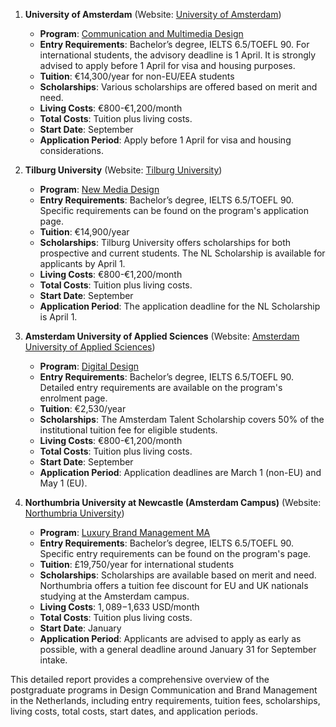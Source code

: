1. **University of Amsterdam** (Website: [University of Amsterdam](https://www.amsterdamuas.com))
   - **Program**: [Communication and Multimedia Design](https://www.amsterdamuas.com/study/education/exchange/communication-and-multimedia-design)
   - **Entry Requirements**: Bachelor’s degree, IELTS 6.5/TOEFL 90. For international students, the advisory deadline is 1 April. It is strongly advised to apply before 1 April for visa and housing purposes.
   - **Tuition**: €14,300/year for non-EU/EEA students
   - **Scholarships**: Various scholarships are offered based on merit and need.
   - **Living Costs**: €800-€1,200/month
   - **Total Costs**: Tuition plus living costs.
   - **Start Date**: September
   - **Application Period**: Apply before 1 April for visa and housing considerations.

2. **Tilburg University** (Website: [Tilburg University](https://www.tilburguniversity.edu))
   - **Program**: [New Media Design](https://www.tilburguniversity.edu/education/masters-programs/new-media-design)
   - **Entry Requirements**: Bachelor’s degree, IELTS 6.5/TOEFL 90. Specific requirements can be found on the program's application page.
   - **Tuition**: €14,900/year
   - **Scholarships**: Tilburg University offers scholarships for both prospective and current students. The NL Scholarship is available for applicants by April 1.
   - **Living Costs**: €800-€1,200/month
   - **Total Costs**: Tuition plus living costs.
   - **Start Date**: September
   - **Application Period**: The application deadline for the NL Scholarship is April 1.

3. **Amsterdam University of Applied Sciences** (Website: [Amsterdam University of Applied Sciences](https://www.amsterdamuas.com))
   - **Program**: [Digital Design](https://www.amsterdamuas.com/programmes/master-digital-design)
   - **Entry Requirements**: Bachelor’s degree, IELTS 6.5/TOEFL 90. Detailed entry requirements are available on the program's enrolment page.
   - **Tuition**: €2,530/year
   - **Scholarships**: The Amsterdam Talent Scholarship covers 50% of the institutional tuition fee for eligible students.
   - **Living Costs**: €800-€1,200/month
   - **Total Costs**: Tuition plus living costs.
   - **Start Date**: September
   - **Application Period**: Application deadlines are March 1 (non-EU) and May 1 (EU).

4. **Northumbria University at Newcastle (Amsterdam Campus)** (Website: [Northumbria University](https://www.northumbria.ac.uk))
   - **Program**: [Luxury Brand Management MA](https://www.topuniversities.com/universities/northumbria-university-newcastle/postgrad/luxury-brand-management-ma-amsterdam)
   - **Entry Requirements**: Bachelor’s degree, IELTS 6.5/TOEFL 90. Specific entry requirements can be found on the program's page.
   - **Tuition**: £19,750/year for international students
   - **Scholarships**: Scholarships are available based on merit and need. Northumbria offers a tuition fee discount for EU and UK nationals studying at the Amsterdam campus.
   - **Living Costs**: $1,089-$1,633 USD/month
   - **Total Costs**: Tuition plus living costs.
   - **Start Date**: January
   - **Application Period**: Applicants are advised to apply as early as possible, with a general deadline around January 31 for September intake.

This detailed report provides a comprehensive overview of the postgraduate programs in Design Communication and Brand Management in the Netherlands, including entry requirements, tuition fees, scholarships, living costs, total costs, start dates, and application periods.

